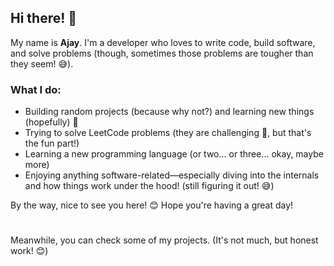## Hi there! 👋

My name is **Ajay**. I'm a developer who loves to write code, build software, and solve problems (though, sometimes those problems are tougher than they seem! 😅).

### What I do:
- Building random projects (because why not?) and learning new things (hopefully) 🌱
- Trying to solve LeetCode problems (they are challenging 🤯, but that's the fun part!)
- Learning a new programming language (or two… or three... okay, maybe more)
- Enjoying anything software-related—especially diving into the internals and how things work under the hood! (still figuring it out! 😅)

By the way, nice to see you here! 😊 Hope you're having a great day!

<h1></h1>

Meanwhile, you can check some of my projects. (It's not much, but honest work! 😊)

<!--

Below are some more info about me if you want.

#### :wave: Hi, my name is Ajay. 
I am developer (pragmatic pessimist maybe?), trying to craft softwares (not succeeded in that so far :stuck_out_tongue:).  
So far, I have used, Python, FastAPI, JavaScript, React, TailwindCSS and Selenium.

I love learning anything (even remotely) related to software development - mostly the internals of any software.

Currently, I am learning,
- Golang
- AWS

Some of my favourite things are,
- List comprehension in Python (loves to one-liners whenever possible)
- React + TailwindCSS + Vite (best for my not-so-good projects)
- Github Actions (Give it a try)

I am interested in Compiler Design, Cryptography, Machine Learning, 

Also, I like to read technical blogs. I have listed them [here](https://er-knight.github.io/blogs/).  
Do you participate in Programming Contests? [This](https://er-knight.github.io/contests/) might come handy.  
Do you like anime? [This](http://animeshare.onrender.com/) might be of your interest.

-->
